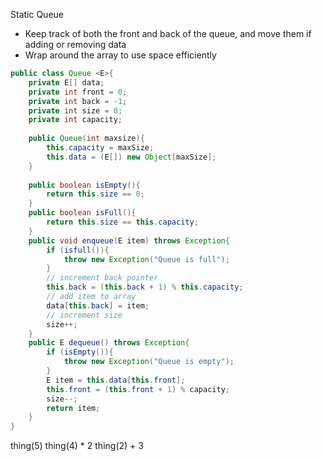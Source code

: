 Static Queue
- Keep track of both the front and back of the queue, and move them if adding or removing data
- Wrap around the array to use space efficiently

```java
public class Queue <E>{
	private E[] data;
	private int front = 0;
	private int back = -1;
	private int size = 0;
	private int capacity;
	
	public Queue(int maxsize){
		this.capacity = maxSize;
		this.data = (E[]) new Object[maxSize];
	}
	
	public boolean isEmpty(){
		return this.size == 0;
	}
	public boolean isFull(){
		return this.size == this.capacity;
	}
	public void enqueue(E item) throws Exception{
		if (isfull()){
			throw new Exception("Queue is full");
		}
		// increment back pointer
		this.back = (this.back + 1) % this.capacity;
		// add item to array
		data[this.back] = item;
		// increment size
		size++;
	}
	public E dequeue() throws Exception{
		if (isEmpty()){
			throw new Exception("Queue is empty");
		}
		E item = this.data[this.front];
		this.front = (this.front + 1) % capacity;
		size--;
		return item;
	}
}
```

thing(5)
thing(4) * 2
thing(2) + 3
